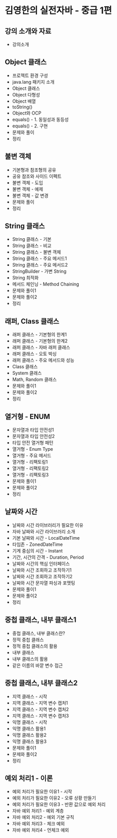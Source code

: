 # 김영한의 실전자바 - 중급 1편

## 강의 소개와 자료

- 강의소개

## Object 클래스

- 프로젝트 환경 구성
- java.lang 패키지 소개
- Object 클래스
- Object 다형성
- Object 배열
- toString()
- Object와 OCP
- equals() - 1. 동일성과 동등성
- equals() - 2. 구현
- 문제와 풀이
- 정리

## 불변 객체

- 기본형과 참조형의 공유
- 공유 참조와 사이드 이펙트
- 불변 객체 - 도입
- 불변 객체 - 예제
- 불변 객체 - 값 변경
- 문제와 풀이
- 정리

## String 클래스

- String 클래스 - 기본
- String 클래스 - 비교
- String 클래스 - 불변 객체
- String 클래스 - 주요 메서드1
- String 클래스 - 주요 메서드2
- StringBuilder - 가변 String
- String 최적화
- 메서드 체인닝 - Method Chaining
- 문제와 풀이1
- 문제와 풀이2
- 정리

## 래퍼, Class 클래스

- 래퍼 클래스 - 기본형의 한계1
- 래퍼 클래스 - 기본형의 한계2
- 래퍼 클래스 - 자바 래퍼 클래스
- 래퍼 클래스 - 오토 박싱
- 래퍼 클래스 - 주요 메서드와 성능
- Class 클래스
- System 클래스
- Math, Random 클래스
- 문제와 풀이1
- 문제와 풀이2
- 정리

## 열거형 - ENUM

- 문자열과 타입 안전성1
- 문자열과 타입 안전성2
- 타입 안전 열거형 패턴
- 열거형 - Enum Type
- 열거형 - 주요 메서드
- 열거형 - 리팩토링1
- 열거형 - 리팩토링2
- 열거형 - 리팩토링3
- 문제와 풀이1
- 문제와 풀이2
- 정리

## 날짜와 시간

- 날짜와 시간 라이브러리가 필요한 이유
- 자바 날짜와 시간 라이브러리 소개
- 기본 날짜와 시간 - LocalDateTime
- 타임존 - ZonedDateTime
- 기계 중심의 시간 - Instant
- 기간, 시간의 간격 - Duration, Period
- 날짜와 시간의 핵심 인터페이스
- 날짜와 시간 조회하고 조작하기1
- 날짜와 시간 조회하고 조작하기2
- 날짜와 시간 문자열 파싱과 포맷팅
- 문제와 풀이1
- 문제와 풀이2
- 정리

## 중첩 클래스, 내부 클래스1

- 중첩 클래스, 내부 클래스란?
- 정적 중첩 클래스
- 정적 중첩 클래스의 활용
- 내부 클래스
- 내부 클래스의 활용
- 같은 이름의 바깥 변수 접근

## 중첩 클래스, 내부 클래스2

- 지역 클래스 - 시작
- 지역 클래스 - 지역 변수 캡처1
- 지역 클래스 - 지역 변수 캡처2
- 지역 클래스 - 지역 변수 캡처3
- 익명 클래스 - 시작
- 익명 클래스 활용1
- 익명 클래스 활용2
- 익명 클래스 활용3
- 문제와 풀이1
- 문제와 풀이2
- 정리

## 예외 처리1 - 이론

- 예외 처리가 필요한 이유1 - 시작
- 예외 처리가 필요한 이유2 - 오류 상황 만들기
- 예외 처리가 필요한 이유3 - 반환 값으로 예외 처리
- 자바 예외 처리1 - 예외 계층
- 자바 예외 처리2 - 예외 기본 규칙
- 자바 예외 처리3 - 체크 예외
- 자바 예외 처리4 - 언체크 예외